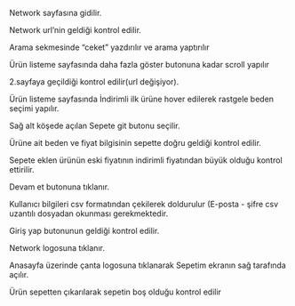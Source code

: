 Network sayfasına gidilir.

Network url’nin geldiği kontrol edilir.

Arama sekmesinde “ceket” yazdırılır ve arama yaptırılır

Ürün listeme sayfasında daha fazla göster butonuna kadar scroll yapılır 

2.sayfaya geçildiği kontrol edilir(url değişiyor).

Ürün listeme sayfasında İndirimli ilk ürüne hover edilerek rastgele beden seçimi yapılır.

Sağ alt köşede açılan Sepete git butonu seçilir.

Ürüne ait beden ve fiyat bilgisinin sepette doğru geldiği kontrol edilir.

Sepete eklen ürünün eski fiyatının indirimli fiyatından büyük olduğu kontrol ettirilir.

Devam et butonuna tıklanır.

Kullanıcı bilgileri csv formatından çekilerek doldurulur (E-posta - şifre csv uzantılı dosyadan okunması 
gerekmektedir.

Giriş yap butonunun geldiği kontrol edilir.

Network logosuna tıklanır. 

Anasayfa üzerinde çanta logosuna tıklanarak Sepetim ekranın sağ tarafında açılır.

Ürün sepetten çıkarılarak sepetin boş olduğu kontrol edilir
